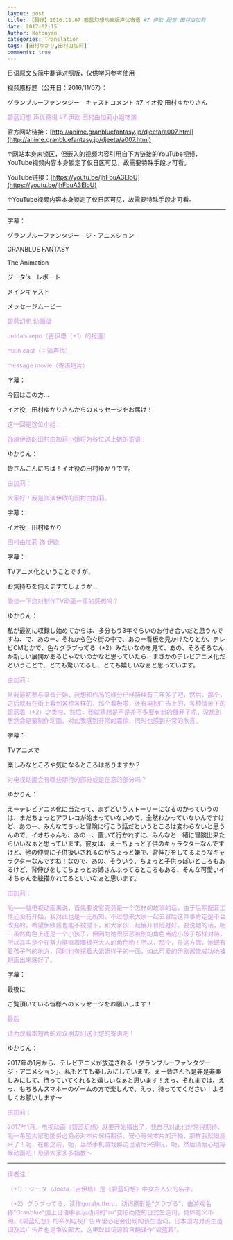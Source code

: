 ```yaml
---
layout: post
title: 【翻译】2016.11.07 碧蓝幻想动画版声优寄语 #7 伊欧 配音 田村由加莉
date: 2017-02-15
Author: Kotonyan
categories: Translation
tags: [田村ゆかり,田村由加莉]
comments: true
---
```


日语原文＆简中翻译对照版，仅供学习参考使用

视频原标题（公开日：2016/11/07）：

グランブルーファンタジー　キャストコメント #7 イオ役 田村ゆかりさん

<font color="#c893eb">碧蓝幻想 声优寄语 #7 伊欧 田村由加莉小姐饰演</font>

官方网站链接：[http://anime.granbluefantasy.jp/djeeta/a007.html](http://anime.granbluefantasy.jp/djeeta/a007.html)

↑网站本身未锁区，但嵌入的视频内容引用自下方链接的YouTube视频，YouTube视频内容本身锁定了仅日区可见，故需要特殊手段才可看。

YouTube链接：[https://youtu.be/jhFbuA3EloU](https://youtu.be/jhFbuA3EloU)

↑YouTube视频内容本身锁定了仅日区可见，故需要特殊手段才可看。

---

字幕：

グランブルーファンタジー　ジ・アニメション

GRANBLUE FANTASY

The Animation

ジータ’s　レポート

メインキャスト

メッセージムービー

<font color="#c893eb">碧蓝幻想 动画版</font>

<font color="#c893eb">Jeeta’s repo（吉伊塔（*1）的报道）</font>

<font color="#c893eb">main cast（主演声优）</font>

<font color="#c893eb">message movie（寄语短片）</font>

字幕：

今回はこの方…

イオ役　田村ゆかりさんからのメッセージをお届け！

<font color="#c893eb">这一回是这位小姐…</font>

<font color="#c893eb">饰演伊欧的田村由加莉小姐将为各位送上她的寄语！</font>

ゆかりん：

皆さんこんにちは！イオ役の田村ゆかりです。

<font color="#c893eb">由加莉：</font>

<font color="#c893eb">大家好！我是饰演伊欧的田村由加莉。</font>

字幕：

イオ役　田村ゆかり

<font color="#c893eb">田村由加莉 饰 伊欧</font>

字幕：

TVアニメ化ということですが、

お気持ちを伺えますでしょうか…

<font color="#c893eb">能谈一下您对制作TV动画一事的感想吗？</font>


ゆかりん：

私が最初に収録し始めてからは、多分もう3年ぐらいのお付き合いだと思うんですね、で、あのー、それから色々街の中で、あのー看板を見かけたりとか、テレビCMとかで、色々グラブってる（*2）みたいなのを見て、あの、そろそろなんか新しい展開があるじゃないのかなと思っていたら、まさかのテレビアニメ化だということで、とても驚いてるし、とても嬉しいなぁと思っています。

<font color="#c893eb">由加莉：</font>

<font color="#c893eb">从我最初参与录音开始，我想和作品的缘分已经持续有三年多了吧，然后，那个，之后就有在街上看到各种各样的，那个看板啦，还有电视广告上的，各种情景下的碧蓝着（*2）之类啦，然后，我就猜想是不是差不多要有新的展开了呢，没想到居然会是要制作动画，对此我感到非常的震惊，同时也感到非常的欣喜。</font>

字幕：

TVアニメで

楽しみなところや気になるところはありますか？

<font color="#c893eb">对电视动画会有哪些期待的部分或是在意的部分吗？</font>

ゆかりん：

えーテレビアニメ化に当たって、まずどいうストーリーになるのかっていうのは、まだちょっとアフレコが始まっていないので、全然わかっていないんですけど、あのー、みんなできっと冒険に行こう話だというところは変わらないと思うんので、イオちゃんも、あのー、置いて行かれずに、みんなと一緒に冒険出来たらいいなぁと思っています。彼女は、えーちょっと子供のキャラクターなんですけど、他の仲間に子供扱いされるのがちょっと嫌で、背伸びをしてるようなキャラクターなんですね！なので、あの、そういう、ちょっと子供っぽいところもあるけど、背伸びをしてちょっとお姉さんぶってるところもある、そんな可愛いイオちゃんを絵描かれてるといいなぁと思います。</p>

<font color="#c893eb">由加莉：</font>

<font color="#c893eb">呃——就电视动画来说，首先要说它究竟是一个怎样的故事的话，由于后期配音工作还没有开始，我对此也是一无所知，不过想来大家一起去冒险这件事肯定是不会改变的，希望伊欧酱也能不被抛下，和大家伙一起展开冒险就好。要说她的话，呃—虽然角色上还是一个小孩子，但因为她很厌恶被别的角色当成小孩子那样对待，所以其实是个在努力挺直着腰板充大人的角色哟！所以，那个，在这方面，她既有着孩子气的地方，同时也有摆着大姐姐样子的一面，如此可爱的伊欧酱能成功地被刻画出来就好了。</font></p>

字幕：

最後に

ご覧頂いている皆様へのメッセージをお願いします！

<font color="#c893eb">最后</font>

<font color="#c893eb">请为观看本短片的观众朋友们送上您的寄语吧！</font>

ゆかりん：

2017年の1月から、テレビアニメが放送される「グランブルーファンタジー　ジ・アニメション」、私もとても楽しみにしています。えー皆さんも是非是非楽しみにして、待っていてくれると嬉しいなぁと思います！えっ、それまでは、えっ、もちろんスマホーのゲームの方で楽しんで、えっ、待っててください！よろしくお願いします〜

<font color="#c893eb">由加莉：</font>

<font color="#c893eb">2017年1月，电视动画《碧蓝幻想》就要开始播出了，我自己对此也非常得期待。呃—希望大家也能务必务必对本片保持期待，安心等候本片的开播，那样我就很高兴了！呃，在那之前，呃，当然手机游戏那边也请尽兴得玩，呃，然后请耐心地等候动画吧！恳请大家多多指教～</font>

---

<font color="#c893eb">译者注：</font>

<font color="#c893eb">（*1）：ジータ（Jeeta／吉伊塔）是《碧蓝幻想》中女主人公的名字。</font>

<font color="#c893eb">（*2）グラブってる，读作gurabutteru，动词原形是“グラブる”，由游戏名称“Granblue”加上日语中表示动词的“ru”变形而成的日式生造词，具体意义不明。《碧蓝幻想》的系列电视广告片里必定会出现的该生造词，日本国内对该生造词及其广告片也是争议颇大，这里取其词源暂且翻译作“碧蓝着”。</font>
